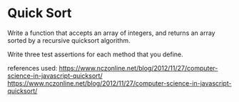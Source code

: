 # Quick Sort

Write a function that accepts an array of integers, and returns an array sorted by a recursive quicksort algorithm.

Write three test assertions for each method that you define.

references used:
https://www.nczonline.net/blog/2012/11/27/computer-science-in-javascript-quicksort/
https://www.nczonline.net/blog/2012/11/27/computer-science-in-javascript-quicksort/
